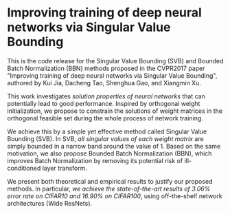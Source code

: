 # Improving training of deep neural networks via Singular Value Bounding

This is the code release for the Singular Value Bounding (SVB) and Bounded Batch Normalization (BBN) methods proposed in the CVPR2017 paper "Improving training of deep neural networks via Singular Value Bounding", authored by Kui Jia, Dacheng Tao, Shenghua Gao, and Xiangmin Xu.

This work investigates *solution properties of neural networks* that can potentially lead to good performance. Inspired by orthogonal weight initialization, we propose to constrain the solutions of weight matrices in the orthogonal feasible set during the whole process of network training.

We achieve this by a simple yet effective method called Singular Value Bounding (SVB). In SVB, *all singular values of each weight matrix* are simply bounded in a narrow band around the value of 1. Based on the same motivation, we also propose Bounded Batch Normalization (BBN), which improves Batch Normalization by removing its potential risk of ill-conditioned layer transform.

We present both theoretical and empirical results to justify our proposed methods. In particular, *we achieve the state-of-the-art results of 3.06% error rate on CIFAR10 and 16.90% on CIFAR100*, using off-the-shelf network architectures (Wide ResNets).
